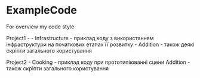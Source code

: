 # ExampleCode
For overview my code style

Project1 - 
    - Infrastructure - приклад коду з використанням інфраструктури на початкових етапах її розвитку
    - Addition - також деякі скріпти загального користування

Project2 - 
    Cooking - приклад коду при прототипіюванні сцени
    Addition - також скріпти загального користування
